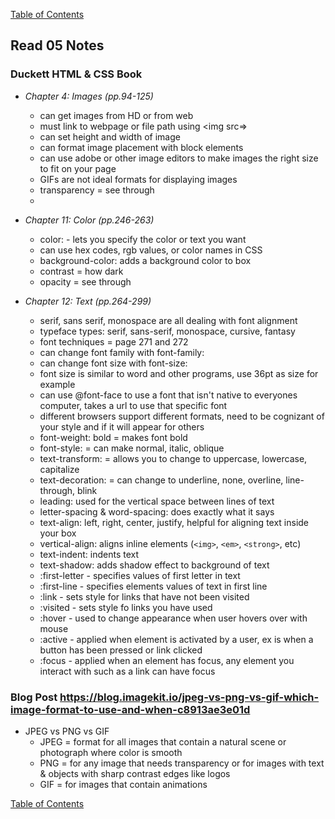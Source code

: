 [Table of Contents](https://jon-gitter.github.io/reading-notes/)

## Read 05 Notes

### Duckett HTML & CSS Book
- _Chapter 4: Images (pp.94-125)_
  - can get images from HD or from web
  - must link to webpage or file path using <img src=>
  - can set height and width of image
  - can format image placement with block elements
  - can use adobe or other image editors to make images the right size to fit on your page
  - GIFs are not ideal formats for displaying images
  - transparency = see through
  - 


- _Chapter 11: Color (pp.246-263)_
  - color: - lets you specify the color or text you want
  - can use hex codes, rgb values, or color names in CSS
  - background-color: adds a background color to box 
  - contrast = how dark
  - opacity = see through
  


- _Chapter 12: Text (pp.264-299)_
  - serif, sans serif, monospace are all dealing with font alignment
  - typeface types: serif, sans-serif, monospace, cursive, fantasy
  - font techniques = page 271 and 272
  - can change font family with font-family:
  - can change font size with font-size:
  - font size is similar to word and other programs, use 36pt as size for example
  - can use @font-face to use a font that isn't native to everyones computer, takes a url to use that specific font
  - different browsers support different formats, need to be cognizant of your style and if it will appear for others
  - font-weight: bold = makes font bold
  - font-style: = can make normal, italic, oblique
  - text-transform: = allows you to change to uppercase, lowercase, capitalize
  - text-decoration: = can change to underline, none, overline, line-through, blink
  - leading: used for the vertical space between lines of text
  - letter-spacing & word-spacing: does exactly what it says
  - text-align: left, right, center, justify, helpful for aligning text inside your box
  - vertical-align: aligns inline elements (`<img>`, `<em>`, `<strong>`, etc)
  - text-indent: indents text
  - text-shadow: adds shadow effect to background of text
  - :first-letter - specifies values of first letter in text
  - :first-line - specifies elements values of text in first line
  - :link - sets style for links that have not been visited
  - :visited - sets style fo links you have used
  - :hover - used to change appearance when user hovers over with mouse
  - :active - applied when element is activated by a user, ex is when a button has been pressed or link clicked
  - :focus - applied when an element has focus, any element you interact with such as a link can have focus





### Blog Post https://blog.imagekit.io/jpeg-vs-png-vs-gif-which-image-format-to-use-and-when-c8913ae3e01d
- JPEG vs PNG vs GIF
  - JPEG = format for all images that contain a natural scene or photograph where color is smooth
  - PNG = for any image that needs transparency or for images with text & objects with sharp contrast edges like logos
  - GIF = for images that contain animations


[Table of Contents](https://jon-gitter.github.io/reading-notes/)